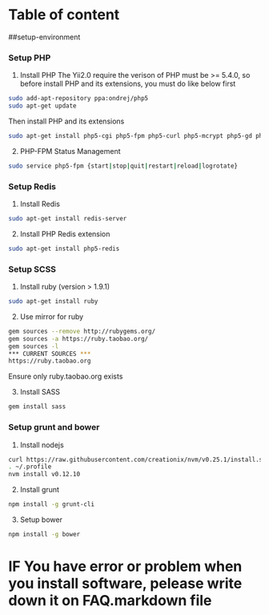 # Table of content

##setup-environment

### Setup PHP

1. Install PHP
The Yii2.0 require the verison of PHP must be >= 5.4.0, so before install PHP and its extensions, you must do like below first
```sh
sudo add-apt-repository ppa:ondrej/php5
sudo apt-get update
```
Then install PHP and its extensions
```sh
sudo apt-get install php5-cgi php5-fpm php5-curl php5-mcrypt php5-gd php5-dev
```

2. PHP-FPM Status Management

```sh
sudo service php5-fpm {start|stop|quit|restart|reload|logrotate}
```

### Setup Redis

1. Install Redis
```sh
sudo apt-get install redis-server
```

2. Install PHP Redis extension
```sh
sudo apt-get install php5-redis
```

### Setup SCSS

1. Install ruby (version > 1.9.1)
```sh
sudo apt-get install ruby
```

2. Use mirror for ruby
```sh
gem sources --remove http://rubygems.org/
gem sources -a https://ruby.taobao.org/
gem sources -l
*** CURRENT SOURCES ***
https://ruby.taobao.org
```
Ensure only ruby.taobao.org exists

3. Install SASS
```sh
gem install sass
```

### Setup grunt and bower

1. Install nodejs
```sh
curl https://raw.githubusercontent.com/creationix/nvm/v0.25.1/install.sh | bash
. ~/.profile
nvm install v0.12.10
```

2. Install grunt
```sh
npm install -g grunt-cli
```

3. Setup bower
```sh
npm install -g bower
```


# IF You have error or problem when you install software, pelease write down it on FAQ.markdown file